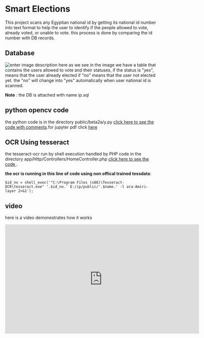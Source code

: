 # Smart Elections
This project scans any Egyptian national id by getting its national id number into text format to help the user to identify if the people allowed to vote, already voted, or unable to vote. this process is done by comparing the id number with DB records.
## Database
![enter image description here](https://i.ibb.co/LYG67Y6/Untitled.png)
as we see in the image we have a table that contains the users allowed to vote and their statuses, if the status is "yes", means that the user already elected if "no" means that the user not elected yet. the "no" will change into "yes" automatically when user national id is scanned.

**Note** : the DB is attached with name ip.sql
## python opencv code
the python code is in the directory public/beta2a/y.py [click here to see the code with comments](https://github.com/mmo7amed2010/smartElections/blob/master/public/beta2a/y.py).for jupyter pdf click [here](https://ufile.io/1cr461v0)
## OCR Using tesseract
the tesseract-ocr run by shell execution handled by PHP code in the directory app/Http/Controllers/HomeController.php [click here to see the code ](https://github.com/mmo7amed2010/smartElections/blob/master/app/Http/Controllers/HomeController.php).

 **the ocr is running in this line of code using non offical trained tessdata**:

    $id_no = shell_exec('"C:\Program Files (x86)\Tesseract-OCR\tesseract.exe" '.$id_no.' E:/ip/public/'.$name.' -l ara-Amiri-layer 2>&1');

## video
here is a video demonestrates how it works
<iframe width="640" height="360" src="https://www.youtube.com/embed/T7oyJq11G7Y" frameborder="0" allow="accelerometer; autoplay; encrypted-media; gyroscope; picture-in-picture" allowfullscreen></iframe>
